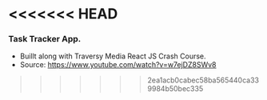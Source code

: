 <<<<<<< HEAD
=======
### Task Tracker App.
- Buillt along with Traversy Media React JS Crash Course. 
- Source: https://www.youtube.com/watch?v=w7ejDZ8SWv8
>>>>>>> 2ea1acb0cabec58ba565440ca339984b50bec335
